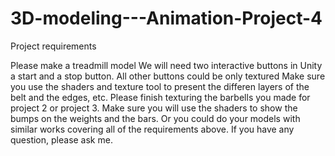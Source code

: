 # 3D-modeling---Animation-Project-4
Project requirements

Please make a treadmill model
We will need two interactive buttons in Unity a start and a stop button. All other buttons could be only textured
Make sure you use the shaders and texture tool to present the differen layers of the belt and the edges, etc.
Please finish texturing the barbells you made for project 2 or project 3. Make sure you will use the shaders to show the bumps on the weights and the bars.
Or you could do your models with similar works covering all of the requirements above. If you have any question, please ask me.
